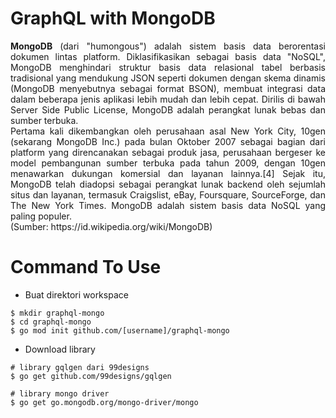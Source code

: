 # GraphQL with MongoDB

<p align="justify"><b>MongoDB</b> (dari "humongous") adalah sistem basis data berorentasi dokumen lintas platform. Diklasifikasikan sebagai basis data "NoSQL", MongoDB menghindari struktur basis data relasional tabel berbasis tradisional yang mendukung JSON seperti dokumen dengan skema dinamis (MongoDB menyebutnya sebagai format BSON), membuat integrasi data dalam beberapa jenis aplikasi lebih mudah dan lebih cepat. Dirilis di bawah Server Side Public License, MongoDB adalah perangkat lunak bebas dan sumber terbuka.<br>
Pertama kali dikembangkan oleh perusahaan asal New York City, 10gen (sekarang MongoDB Inc.) pada bulan Oktober 2007 sebagai bagian dari platform yang direncanakan sebagai produk jasa, perusahaan bergeser ke model pembangunan sumber terbuka pada tahun 2009, dengan 10gen menawarkan dukungan komersial dan layanan lainnya.[4] Sejak itu, MongoDB telah diadopsi sebagai perangkat lunak backend oleh sejumlah situs dan layanan, termasuk Craigslist, eBay, Foursquare, SourceForge, dan The New York Times. MongoDB adalah sistem basis data NoSQL yang paling populer.<br>
(Sumber: https://id.wikipedia.org/wiki/MongoDB)
</p>

# Command To Use

- Buat direktori workspace

```
$ mkdir graphql-mongo
$ cd graphql-mongo
$ go mod init github.com/[username]/graphql-mongo
```

- Download library

```
# library gqlgen dari 99designs
$ go get github.com/99designs/gqlgen

# library mongo driver
$ go get go.mongodb.org/mongo-driver/mongo
```